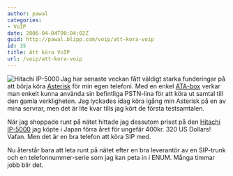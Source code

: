 ```yaml
---
author: pawal
categories:
- VoIP
date: 2006-04-04T00:04:02Z
guid: http://pawal.blipp.com/voip/att-kora-voip
id: 35
title: Att köra VoIP
url: /voip/att-kora-voip
---
```


<img align="left" alt="Hitachi IP-5000" title="Hitachi IP-5000" class="alignleft" src="http://blipp.com/misc/ip5000.png" />Jag har senaste veckan fått väldigt starka funderingar på att börja köra <a href="http://www.asterisk.org/">Asterisk</a> för min egen telefoni. Med en enkel <a href="http://www.grandstream.com/y-ht488.htm">ATA-box</a> verkar man enkelt kunna använda sin befintliga PSTN-lina för att köra ut samtal till den gamla verkligheten. Jag lyckades idag köra igång min Asterisk på en av mina servrar, men det är lite kvar tills jag kört de första testsamtalen.

När jag shoppade runt på nätet hittade jag dessutom priset på den <a href="http://www.voipsupply.com/product_info.php?&products_id=354">Hitachi IP-5000</a> jag köpte i Japan förra året för ungefär 400kr. 320 US Dollars! Vafan. Men det är en bra telefon att köra SIP med.

Nu återstår bara att leta runt på nätet efter en bra leverantör av en SIP-trunk och en telefonnummer-serie som jag kan peta in i ENUM. Många timmar jobb blir det.